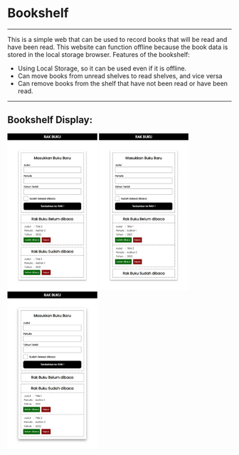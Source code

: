 # Bookshelf
---
This is a simple web that can be used to record books that will be read and have been read.
This website can function offline because the book data is stored in the local storage browser. Features of the bookshelf:

- Using Local Storage, so it can be used even if it is offline.
- Can move books from unread shelves to read shelves, and vice versa
- Can remove books from the shelf that have not been read or have been read.

---
Bookshelf Display:
-
<img src="https://github.com/khairulhabibie/Bookshelf-App/blob/main/src/img/img-rakbuku%20(1).webp" width="40%" />
<img src="https://github.com/khairulhabibie/Bookshelf-App/blob/main/src/img/img-rakbuku%20(2).webp"  width="40%"/>
<img src="https://github.com/khairulhabibie/Bookshelf-App/blob/main/src/img/img-rakbuku%20(3).webp" width="40%" />
